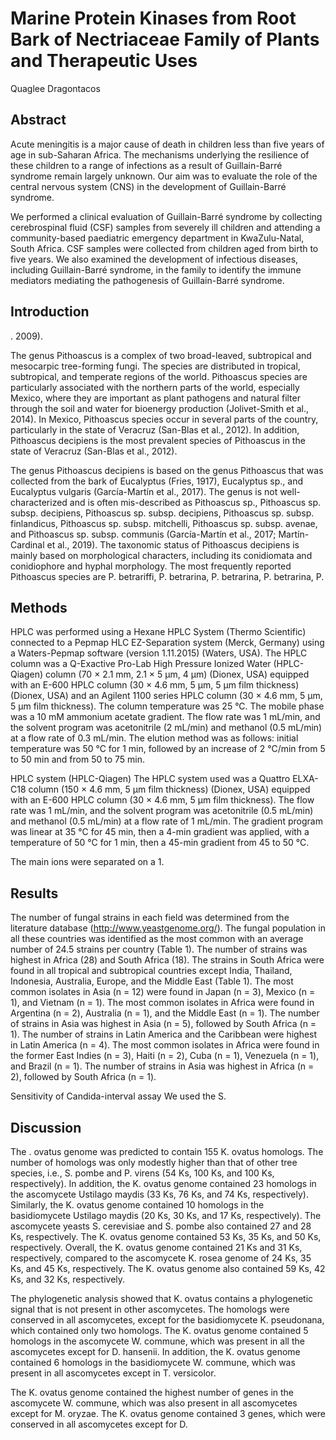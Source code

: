 # Marine Protein Kinases from Root Bark of Nectriaceae Family of Plants and Therapeutic Uses
Quaglee Dragontacos


## Abstract
Acute meningitis is a major cause of death in children less than five years of age in sub-Saharan Africa. The mechanisms underlying the resilience of these children to a range of infections as a result of Guillain-Barré syndrome remain largely unknown. Our aim was to evaluate the role of the central nervous system (CNS) in the development of Guillain-Barré syndrome.

We performed a clinical evaluation of Guillain-Barré syndrome by collecting cerebrospinal fluid (CSF) samples from severely ill children and attending a community-based paediatric emergency department in KwaZulu-Natal, South Africa. CSF samples were collected from children aged from birth to five years. We also examined the development of infectious diseases, including Guillain-Barré syndrome, in the family to identify the immune mediators mediating the pathogenesis of Guillain-Barré syndrome.


## Introduction
. 2009).

The genus Pithoascus is a complex of two broad-leaved, subtropical and mesocarpic tree-forming fungi. The species are distributed in tropical, subtropical, and temperate regions of the world. Pithoascus species are particularly associated with the northern parts of the world, especially Mexico, where they are important as plant pathogens and natural filter through the soil and water for bioenergy production (Jolivet-Smith et al., 2014). In Mexico, Pithoascus species occur in several parts of the country, particularly in the state of Veracruz (San-Blas et al., 2012). In addition, Pithoascus decipiens is the most prevalent species of Pithoascus in the state of Veracruz (San-Blas et al., 2012).

The genus Pithoascus decipiens is based on the genus Pithoascus that was collected from the bark of Eucalyptus (Fries, 1917), Eucalyptus sp., and Eucalyptus vulgaris (García-Martín et al., 2017). The genus is not well-characterized and is often mis-described as Pithoascus sp., Pithoascus sp. subsp. decipiens, Pithoascus sp. subsp. decipiens, Pithoascus sp. subsp. finlandicus, Pithoascus sp. subsp. mitchelli, Pithoascus sp. subsp. avenae, and Pithoascus sp. subsp. communis (García-Martín et al., 2017; Martín-Cardinal et al., 2019). The taxonomic status of Pithoascus decipiens is mainly based on morphological characters, including its conidiomata and conidiophore and hyphal morphology. The most frequently reported Pithoascus species are P. betrariffi, P. betrarina, P. betrarina, P. betrarina, P.


## Methods
HPLC was performed using a Hexane HPLC System (Thermo Scientific) connected to a Pepmap HLC EZ-Separation system (Merck, Germany) using a Waters-Pepmap software (version 1.11.2015) (Waters, USA). The HPLC column was a Q-Exactive Pro-Lab High Pressure Ionized Water (HPLC-Qiagen) column (70 × 2.1 mm, 2.1 × 5 µm, 4 µm) (Dionex, USA) equipped with an E-600 HPLC column (30 × 4.6 mm, 5 µm, 5 µm film thickness) (Dionex, USA) and an Agilent 1100 series HPLC column (30 × 4.6 mm, 5 µm, 5 µm film thickness). The column temperature was 25 °C. The mobile phase was a 10 mM ammonium acetate gradient. The flow rate was 1 mL/min, and the solvent program was acetonitrile (2 mL/min) and methanol (0.5 mL/min) at a flow rate of 0.3 mL/min. The elution method was as follows: initial temperature was 50 °C for 1 min, followed by an increase of 2 °C/min from 5 to 50 min and from 50 to 75 min.

HPLC system (HPLC-Qiagen)
The HPLC system used was a Quattro ELXA-C18 column (150 × 4.6 mm, 5 µm film thickness) (Dionex, USA) equipped with an E-600 HPLC column (30 × 4.6 mm, 5 µm film thickness). The flow rate was 1 mL/min, and the solvent program was acetonitrile (0.5 mL/min) and methanol (0.5 mL/min) at a flow rate of 1 mL/min. The gradient program was linear at 35 °C for 45 min, then a 4-min gradient was applied, with a temperature of 50 °C for 1 min, then a 45-min gradient from 45 to 50 °C.

The main ions were separated on a 1.


## Results
The number of fungal strains in each field was determined from the literature database (http://www.yeastgenome.org/). The fungal population in all these countries was identified as the most common with an average number of 24.5 strains per country (Table 1). The number of strains was highest in Africa (28) and South Africa (18). The strains in South Africa were found in all tropical and subtropical countries except India, Thailand, Indonesia, Australia, Europe, and the Middle East (Table 1). The most common isolates in Asia (n = 12) were found in Japan (n = 3), Mexico (n = 1), and Vietnam (n = 1). The most common isolates in Africa were found in Argentina (n = 2), Australia (n = 1), and the Middle East (n = 1). The number of strains in Asia was highest in Asia (n = 5), followed by South Africa (n = 1). The number of strains in Latin America and the Caribbean were highest in Latin America (n = 4). The most common isolates in Africa were found in the former East Indies (n = 3), Haiti (n = 2), Cuba (n = 1), Venezuela (n = 1), and Brazil (n = 1). The number of strains in Asia was highest in Africa (n = 2), followed by South Africa (n = 1).

Sensitivity of Candida-interval assay
We used the S.


## Discussion

The . ovatus genome was predicted to contain 155 K. ovatus homologs. The number of homologs was only modestly higher than that of other tree species, i.e., S. pombe and P. virens (54 Ks, 100 Ks, and 100 Ks, respectively). In addition, the K. ovatus genome contained 23 homologs in the ascomycete Ustilago maydis (33 Ks, 76 Ks, and 74 Ks, respectively). Similarly, the K. ovatus genome contained 10 homologs in the basidiomycete Ustilago maydis (20 Ks, 30 Ks, and 17 Ks, respectively). The ascomycete yeasts S. cerevisiae and S. pombe also contained 27 and 28 Ks, respectively. The K. ovatus genome contained 53 Ks, 35 Ks, and 50 Ks, respectively. Overall, the K. ovatus genome contained 21 Ks and 31 Ks, respectively, compared to the ascomycete K. rosea genome of 24 Ks, 35 Ks, and 45 Ks, respectively. The K. ovatus genome also contained 59 Ks, 42 Ks, and 32 Ks, respectively.

The phylogenetic analysis showed that K. ovatus contains a phylogenetic signal that is not present in other ascomycetes. The homologs were conserved in all ascomycetes, except for the basidiomycete K. pseudonana, which contained only two homologs. The K. ovatus genome contained 5 homologs in the ascomycete W. commune, which was present in all the ascomycetes except for D. hansenii. In addition, the K. ovatus genome contained 6 homologs in the basidiomycete W. commune, which was present in all ascomycetes except in T. versicolor.

The K. ovatus genome contained the highest number of genes in the ascomycete W. commune, which was also present in all ascomycetes except for M. oryzae. The K. ovatus genome contained 3 genes, which were conserved in all ascomycetes except for D.
